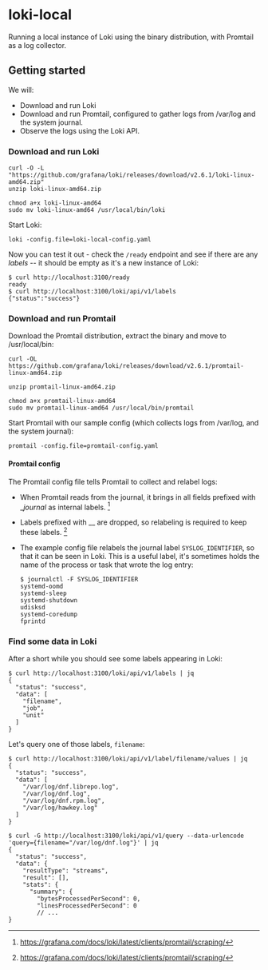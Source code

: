 # loki-local

Running a local instance of Loki using the binary distribution, with Promtail as a log collector.

## Getting started

We will:

- Download and run Loki
- Download and run Promtail, configured to gather logs from /var/log and the system journal.
- Observe the logs using the Loki API.

### Download and run Loki

```
curl -O -L "https://github.com/grafana/loki/releases/download/v2.6.1/loki-linux-amd64.zip"
unzip loki-linux-amd64.zip

chmod a+x loki-linux-amd64
sudo mv loki-linux-amd64 /usr/local/bin/loki
```

Start Loki:

```
loki -config.file=loki-local-config.yaml
```

Now you can test it out - check the `/ready` endpoint and see if there are any _labels_ -- it should be empty as it's a new instance of Loki:

```
$ curl http://localhost:3100/ready
ready
$ curl http://localhost:3100/loki/api/v1/labels
{"status":"success"}
```

### Download and run Promtail

Download the Promtail distribution, extract the binary and move to /usr/local/bin:

```
curl -OL https://github.com/grafana/loki/releases/download/v2.6.1/promtail-linux-amd64.zip

unzip promtail-linux-amd64.zip

chmod a+x promtail-linux-amd64
sudo mv promtail-linux-amd64 /usr/local/bin/promtail
```

Start Promtail with our sample config (which collects logs from /var/log, and the system journal):

```
promtail -config.file=promtail-config.yaml
```

#### Promtail config

The Promtail config file tells Promtail to collect and relabel logs:

- When Promtail reads from the journal, it brings in all fields prefixed with __journal_ as internal labels. [^1]

- Labels prefixed with __ are dropped, so relabeling is required to keep these labels. [^1]

- The example config file relabels the journal label `SYSLOG_IDENTIFIER`, so that it can be seen in Loki. This is a useful label, it's sometimes holds the name of the process or task that wrote the log entry:

    ```
    $ journalctl -F SYSLOG_IDENTIFIER
    systemd-oomd
    systemd-sleep
    systemd-shutdown
    udisksd
    systemd-coredump
    fprintd
    ```

### Find some data in Loki

After a short while you should see some labels appearing in Loki:

```
$ curl http://localhost:3100/loki/api/v1/labels | jq
{
  "status": "success",
  "data": [
    "filename",
    "job",
    "unit"
  ]
}
```

Let's query one of those labels, `filename`:

```
$ curl http://localhost:3100/loki/api/v1/label/filename/values | jq
{
  "status": "success",
  "data": [
    "/var/log/dnf.librepo.log",
    "/var/log/dnf.log",
    "/var/log/dnf.rpm.log",
    "/var/log/hawkey.log"
  ]
}

$ curl -G http://localhost:3100/loki/api/v1/query --data-urlencode 'query={filename="/var/log/dnf.log"}' | jq
{
  "status": "success",
  "data": {
    "resultType": "streams",
    "result": [],
    "stats": {
      "summary": {
        "bytesProcessedPerSecond": 0,
        "linesProcessedPerSecond": 0
        // ...
}
```


[^1]: https://grafana.com/docs/loki/latest/clients/promtail/scraping/
